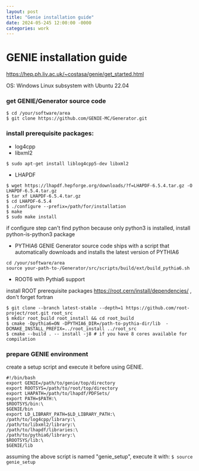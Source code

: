 ```yaml
---
layout: post
title: "Genie installation guide"
date: 2024-05-245 12:00:00 -0000
categories: work
---
```


# GENIE installation guide
https://hep.ph.liv.ac.uk/~costasa/genie/get_started.html

OS: Windows Linux subsystem with Ubuntu 22.04

### get GENIE/Generator source code 
``` 
$ cd /your/software/area
$ git clone https://github.com/GENIE-MC/Generator.git
```


### install prerequisite packages: 
* log4cpp 
* libxml2


```$ sudo apt-get install liblog4cpp5-dev libxml2 ```

* LHAPDF

```
$ wget https://lhapdf.hepforge.org/downloads/?f=LHAPDF-6.5.4.tar.gz -O LHAPDF-6.5.4.tar.gz
$ tar xf LHAPDF-6.5.4.tar.gz
$ cd LHAPDF-6.5.4
$ ./configure --prefix=/path/for/installation
$ make
$ sudo make install
```

if configure step can't find python because only python3 is installed, install python-is-python3 package

* PYTHIA6
GENIE Generator source code ships with a script that automatically downloads and installs the latest version of PYTHIA6

```
cd /your/software/area 
source your-path-to-/Generator/src/scripts/build/ext/build_pythia6.sh
```
* ROOT6 with Pythia6 support

install ROOT prerequisite packages https://root.cern/install/dependencies/ , don't forget fortran 

```
$ git clone --branch latest-stable --depth=1 https://github.com/root-project/root.git root_src
$ mkdir root_build root_install && cd root_build
$ cmake -Dpythia6=ON -DPYTHIA6_DIR=/path-to-pythia-dir/lib  -DCMAKE_INSTALL_PREFIX=../root_install ../root_src
$ cmake --build . -- install -j8 # if you have 8 cores available for compilation

```

### prepare GENIE environment

create a setup script and execute it before using GENIE.

```
#!/bin/bash
export GENIE=/path/to/genie/top/directory
export ROOTSYS=/path/to/root/top/directory
export LHAPATH=/path/to/lhapdf/PDFSets/
export PATH=$PATH:\
$ROOTSYS/bin:\
$GENIE/bin
export LD_LIBRARY_PATH=$LD_LIBRARY_PATH:\
/path/to/log4cpp/library:\
/path/to/libxml2/library:\
/path/to/lhapdf/libraries:\
/path/to/pythia6/library:\
$ROOTSYS/lib:\
$GENIE/lib
```

assuming the above script is named "genie_setup", execute it with: ```$ source genie_setup```


### 